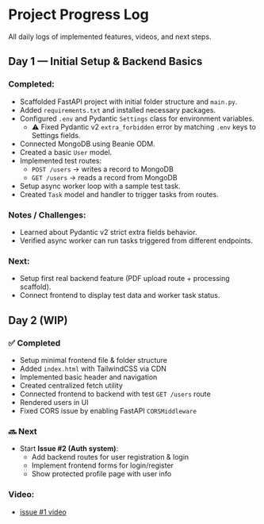 # Project Progress Log

All daily logs of implemented features, videos, and next steps.

## Day 1 — Initial Setup & Backend Basics

### Completed:

- Scaffolded FastAPI project with initial folder structure and `main.py`.
- Added `requirements.txt` and installed necessary packages.
- Configured `.env` and Pydantic `Settings` class for environment variables.
  - ⚠️ Fixed Pydantic v2 `extra_forbidden` error by matching `.env` keys to Settings fields.
- Connected MongoDB using Beanie ODM.
- Created a basic `User` model.
- Implemented test routes:
  - `POST /users` → writes a record to MongoDB
  - `GET /users` → reads a record from MongoDB
- Setup async worker loop with a sample test task.
- Created `Task` model and handler to trigger tasks from routes.

### Notes / Challenges:

- Learned about Pydantic v2 strict extra fields behavior.
- Verified async worker can run tasks triggered from different endpoints.

### Next:

- Setup first real backend feature (PDF upload route + processing scaffold).
- Connect frontend to display test data and worker task status.

## Day 2 (WIP)

### ✅ Completed

- Setup minimal frontend file & folder structure
- Added `index.html` with TailwindCSS via CDN
- Implemented basic header and navigation
- Created centralized fetch utility
- Connected frontend to backend with test `GET /users` route
- Rendered users in UI
- Fixed CORS issue by enabling FastAPI `CORSMiddleware`

### 🔜 Next

- Start **Issue #2 (Auth system)**:
  - Add backend routes for user registration & login
  - Implement frontend forms for login/register
  - Show protected profile page with user info

### Video:

- [issue #1 video](https://www.youtube.com/playlist?list=PLcccwZD44KFTqjAzkfjA97K67fIOMJy2i)

